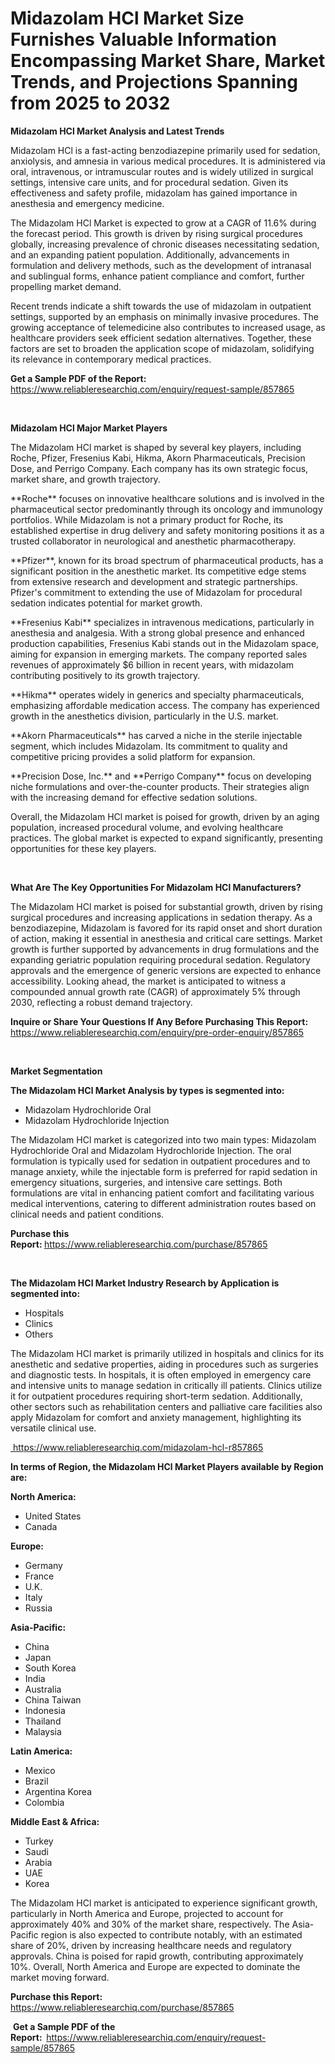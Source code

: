 <p><h1>Midazolam HCl Market Size Furnishes Valuable Information Encompassing Market Share, Market Trends, and Projections Spanning from 2025 to 2032</h1></p><p><strong>Midazolam HCl Market Analysis and Latest Trends</strong></p>
<p><p>Midazolam HCl is a fast-acting benzodiazepine primarily used for sedation, anxiolysis, and amnesia in various medical procedures. It is administered via oral, intravenous, or intramuscular routes and is widely utilized in surgical settings, intensive care units, and for procedural sedation. Given its effectiveness and safety profile, midazolam has gained importance in anesthesia and emergency medicine.</p><p>The Midazolam HCl Market is expected to grow at a CAGR of 11.6% during the forecast period. This growth is driven by rising surgical procedures globally, increasing prevalence of chronic diseases necessitating sedation, and an expanding patient population. Additionally, advancements in formulation and delivery methods, such as the development of intranasal and sublingual forms, enhance patient compliance and comfort, further propelling market demand.</p><p>Recent trends indicate a shift towards the use of midazolam in outpatient settings, supported by an emphasis on minimally invasive procedures. The growing acceptance of telemedicine also contributes to increased usage, as healthcare providers seek efficient sedation alternatives. Together, these factors are set to broaden the application scope of midazolam, solidifying its relevance in contemporary medical practices.</p></p>
<p><strong>Get a Sample PDF of the Report:&nbsp;</strong> <a href="https://www.reliableresearchiq.com/enquiry/request-sample/857865?utm_campaign=3205&utm_medium=2&utm_source=Github&utm_content=ia&utm_term=19042025&utm_id=midazolam-hcl">https://www.reliableresearchiq.com/enquiry/request-sample/857865</a></p>
<p>&nbsp;</p>
<p><strong>Midazolam HCl Major Market Players</strong></p>
<p><p>The Midazolam HCl market is shaped by several key players, including Roche, Pfizer, Fresenius Kabi, Hikma, Akorn Pharmaceuticals, Precision Dose, and Perrigo Company. Each company has its own strategic focus, market share, and growth trajectory.</p><p>**Roche** focuses on innovative healthcare solutions and is involved in the pharmaceutical sector predominantly through its oncology and immunology portfolios. While Midazolam is not a primary product for Roche, its established expertise in drug delivery and safety monitoring positions it as a trusted collaborator in neurological and anesthetic pharmacotherapy.</p><p>**Pfizer**, known for its broad spectrum of pharmaceutical products, has a significant position in the anesthetic market. Its competitive edge stems from extensive research and development and strategic partnerships. Pfizer's commitment to extending the use of Midazolam for procedural sedation indicates potential for market growth.</p><p>**Fresenius Kabi** specializes in intravenous medications, particularly in anesthesia and analgesia. With a strong global presence and enhanced production capabilities, Fresenius Kabi stands out in the Midazolam space, aiming for expansion in emerging markets. The company reported sales revenues of approximately $6 billion in recent years, with midazolam contributing positively to its growth trajectory.</p><p>**Hikma** operates widely in generics and specialty pharmaceuticals, emphasizing affordable medication access. The company has experienced growth in the anesthetics division, particularly in the U.S. market.</p><p>**Akorn Pharmaceuticals** has carved a niche in the sterile injectable segment, which includes Midazolam. Its commitment to quality and competitive pricing provides a solid platform for expansion.</p><p>**Precision Dose, Inc.** and **Perrigo Company** focus on developing niche formulations and over-the-counter products. Their strategies align with the increasing demand for effective sedation solutions.</p><p>Overall, the Midazolam HCl market is poised for growth, driven by an aging population, increased procedural volume, and evolving healthcare practices. The global market is expected to expand significantly, presenting opportunities for these key players.</p></p>
<p>&nbsp;</p>
<p><strong>What Are The Key Opportunities For Midazolam HCl Manufacturers?</strong></p>
<p><p>The Midazolam HCl market is poised for substantial growth, driven by rising surgical procedures and increasing applications in sedation therapy. As a benzodiazepine, Midazolam is favored for its rapid onset and short duration of action, making it essential in anesthesia and critical care settings. Market growth is further supported by advancements in drug formulations and the expanding geriatric population requiring procedural sedation. Regulatory approvals and the emergence of generic versions are expected to enhance accessibility. Looking ahead, the market is anticipated to witness a compounded annual growth rate (CAGR) of approximately 5% through 2030, reflecting a robust demand trajectory.</p></p>
<p><strong>Inquire or Share Your Questions If Any Before Purchasing This Report:</strong> <a href="https://www.reliableresearchiq.com/enquiry/pre-order-enquiry/857865?utm_campaign=3205&utm_medium=2&utm_source=Github&utm_content=ia&utm_term=19042025&utm_id=midazolam-hcl">https://www.reliableresearchiq.com/enquiry/pre-order-enquiry/857865</a></p>
<p>&nbsp;</p>
<p><strong>Market Segmentation</strong></p>
<p><strong>The Midazolam HCl Market Analysis by types is segmented into:</strong></p>
<p><ul><li>Midazolam Hydrochloride Oral</li><li>Midazolam Hydrochloride Injection</li></ul></p>
<p><p>The Midazolam HCl market is categorized into two main types: Midazolam Hydrochloride Oral and Midazolam Hydrochloride Injection. The oral formulation is typically used for sedation in outpatient procedures and to manage anxiety, while the injectable form is preferred for rapid sedation in emergency situations, surgeries, and intensive care settings. Both formulations are vital in enhancing patient comfort and facilitating various medical interventions, catering to different administration routes based on clinical needs and patient conditions.</p></p>
<p><strong>Purchase this Report:&nbsp;</strong><a href="https://www.reliableresearchiq.com/purchase/857865?utm_campaign=3205&utm_medium=2&utm_source=Github&utm_content=ia&utm_term=19042025&utm_id=midazolam-hcl">https://www.reliableresearchiq.com/purchase/857865</a></p>
<p>&nbsp;</p>
<p><strong>The Midazolam HCl Market Industry Research by Application is segmented into:</strong></p>
<p><ul><li>Hospitals</li><li>Clinics</li><li>Others</li></ul></p>
<p><p>The Midazolam HCl market is primarily utilized in hospitals and clinics for its anesthetic and sedative properties, aiding in procedures such as surgeries and diagnostic tests. In hospitals, it is often employed in emergency care and intensive units to manage sedation in critically ill patients. Clinics utilize it for outpatient procedures requiring short-term sedation. Additionally, other sectors such as rehabilitation centers and palliative care facilities also apply Midazolam for comfort and anxiety management, highlighting its versatile clinical use.</p></p>
<p><a href="https://www.reliableresearchiq.com/midazolam-hcl-r857865?utm_campaign=3205&utm_medium=2&utm_source=Github&utm_content=ia&utm_term=19042025&utm_id=midazolam-hcl">&nbsp;https://www.reliableresearchiq.com/midazolam-hcl-r857865</a></p>
<p><strong>In terms of Region, the Midazolam HCl Market Players available by Region are:</strong></p>
<p>
    <p> <strong> North America: </strong>
        <ul>
            <li>United States</li>
            <li>Canada</li>
        </ul>
        </p> 
    <p> <strong> Europe: </strong>
        <ul>
            <li>Germany</li>
            <li>France</li>
            <li>U.K.</li>
            <li>Italy</li>
            <li>Russia</li>
        </ul>
        </p> 
    <p> <strong> Asia-Pacific: </strong>
        <ul>
            <li>China</li>
            <li>Japan</li>
            <li>South Korea</li>
            <li>India</li>
            <li>Australia</li>
            <li>China Taiwan</li>
            <li>Indonesia</li>
            <li>Thailand</li>
            <li>Malaysia</li>
        </ul>
        </p> 
    <p> <strong> Latin America: </strong>
        <ul>
            <li>Mexico</li>
            <li>Brazil</li>
            <li>Argentina Korea</li>
            <li>Colombia</li>
        </ul>
        </p> 
    <p> <strong> Middle East & Africa: </strong>
        <ul>
            <li>Turkey</li>
            <li>Saudi</li>
            <li>Arabia</li>
            <li>UAE</li>
            <li>Korea</li>
        </ul>
    </p>
    </p>
<p><p>The Midazolam HCl market is anticipated to experience significant growth, particularly in North America and Europe, projected to account for approximately 40% and 30% of the market share, respectively. The Asia-Pacific region is also expected to contribute notably, with an estimated share of 20%, driven by increasing healthcare needs and regulatory approvals. China is poised for rapid growth, contributing approximately 10%. Overall, North America and Europe are expected to dominate the market moving forward.</p></p>
<p><strong>Purchase this Report: </strong><a href="https://www.reliableresearchiq.com/purchase/857865?utm_campaign=3205&utm_medium=2&utm_source=Github&utm_content=ia&utm_term=19042025&utm_id=midazolam-hcl">https://www.reliableresearchiq.com/purchase/857865</a></p>
<p>&nbsp;<strong>Get a Sample PDF of the Report:&nbsp;&nbsp;</strong><a href="https://www.reliableresearchiq.com/enquiry/request-sample/857865?utm_campaign=3205&utm_medium=2&utm_source=Github&utm_content=ia&utm_term=19042025&utm_id=midazolam-hcl">https://www.reliableresearchiq.com/enquiry/request-sample/857865</a></p>
<p><strong></strong></p>
<p><p></p><p></p><p></p></p>